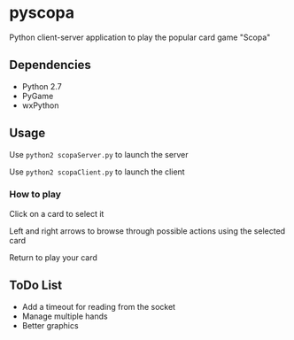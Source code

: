 # pyscopa
Python client-server application to play the popular card game "Scopa"

## Dependencies
* Python 2.7
* PyGame
* wxPython

## Usage
Use
`python2 scopaServer.py`
to launch the server

Use 
`python2 scopaClient.py`
to launch the client

### How to play
Click on a card to select it

Left and right arrows to browse through possible actions using the selected card

Return to play your card

## ToDo List
* Add a timeout for reading from the socket
* Manage multiple hands
* Better graphics
